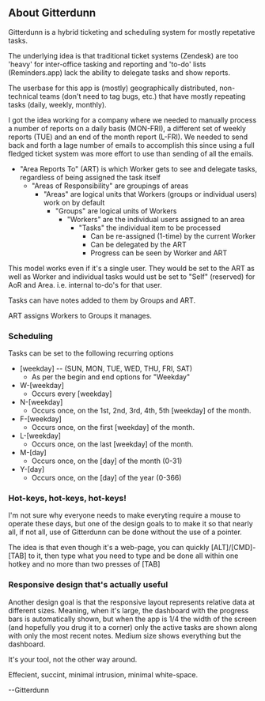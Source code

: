 ## About Gitterdunn

Gitterdunn is a hybrid ticketing and scheduling system for mostly repetative tasks.

The underlying idea is that traditional ticket systems (Zendesk) are too 'heavy' for inter-office tasking and reporting and 'to-do' lists (Reminders.app) lack the ability to delegate tasks and show reports.

The userbase for this app is (mostly) geographically distributed, non-technical teams (don't need to tag bugs, etc.) that have mostly repeating tasks (daily, weekly, monthly).

I got the idea working for a company where we needed to manually process a number of reports on a daily basis (MON-FRI), a different set of weekly reports (TUE) and an end of the month report (L-FRI). We needed to send back and forth a lage number of emails to accomplish this since using a full fledged ticket system was more effort to use than sending of all the emails.

- "Area Reports To" (ART) is which Worker gets to see and delegate tasks, regardless of being assigned the task itself
  - "Areas of Responsibility" are groupings of areas
    - "Areas" are logical units that Workers (groups or individual users) work on by default
      - "Groups" are logical units of Workers
        - "Workers" are the individual users assigned to an area
          - "Tasks" the individual item to be processed
            - Can be re-assigned (1-time) by the current Worker
            - Can be delegated by the ART
            - Progress can be seen by Worker and ART

This model works even if it's a single user. They would be set to the ART as well as Worker and individual tasks would ust be set to "Self" (reserved) for AoR and Area. i.e. internal to-do's for that user.

Tasks can have notes added to them by Groups and ART.

ART assigns Workers to Groups it manages.

### Scheduling
Tasks can be set to the following recurring options

- [weekday] -- (SUN, MON, TUE, WED, THU, FRI, SAT)
  - As per the begin and end options for "Weekday"
- W-[weekday]
  - Occurs every [weekday]
- N-[weekday]
  - Occurs once, on the 1st, 2nd, 3rd, 4th, 5th [weekday] of the month.
- F-[weekday]
  - Occurs once, on the first [weekday] of the month.
- L-[weekday]
  - Occurs once, on the last [weekday] of the month.
- M-[day]
  - Occurs once, on the [day] of the month (0-31)
- Y-[day]
  - Occurs once, on the [day] of the year (0-366)

### Hot-keys, hot-keys, hot-keys!
I'm not sure why everyone needs to make everyting require a mouse to operate these days, but one of the design goals to to make it so that nearly all, if not all, use of Gitterdunn can be done without the use of a pointer.

The idea is that even though it's a web-page, you can quickly [ALT]/[CMD]-[TAB] to it, then type what you need to type and be done all within one hotkey and no more than two presses of [TAB]

### Responsive design that's actually useful
Another design goal is that the responsive layout represents relative data at different sizes. Meaning, when it's large, the dashboard with the progress bars is automatically shown, but when the app is 1/4 the width of the screen (and hopefully you drug it to a corner) only the active tasks are shown along with only the most recent notes. Medium size shows everything but the dashboard.

It's your tool, not the other way around.

Effecient, succint, minimal intrusion, minimal white-space.

--Gitterdunn